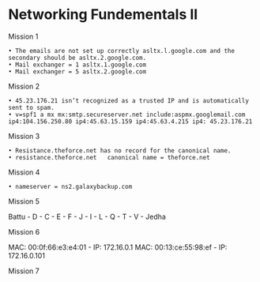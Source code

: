 # Networking Fundementals II 

Mission 1



    • The emails are not set up correctly asltx.l.google.com and the secondary should be asltx.2.google.com.
    • Mail exchanger = 1 asltx.1.google.com  
    • Mail exchanger = 5 asltx.2.google.com

Mission 2



    • 45.23.176.21 isn’t recognized as a trusted IP and is automatically sent to spam.
    • v=spf1 a mx mx:smtp.secureserver.net include:aspmx.googlemail.com ip4:104.156.250.80 ip4:45.63.15.159 ip4:45.63.4.215 ip4: 45.23.176.21

Mission 3



    • Resistance.theforce.net has no record for the canonical name.
    • resistance.theforce.net	canonical name = theforce.net

Mission 4



    • nameserver = ns2.galaxybackup.com

Mission 5



Battu - D - C - E - F - J - I - L - Q  - T - V - Jedha

Mission 6



MAC: 00:0f:66:e3:e4:01 - IP: 172.16.0.1           MAC: 00:13:ce:55:98:ef - IP: 172.16.0.101

Mission 7


